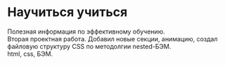 # Научиться учиться #  
Полезная информация по эффективному обучению.  
Вторая проектная работа. Добавил новые секции, анимацию, создал файловую структуру CSS по методолгии nested-БЭМ.  
html, css, БЭМ.
